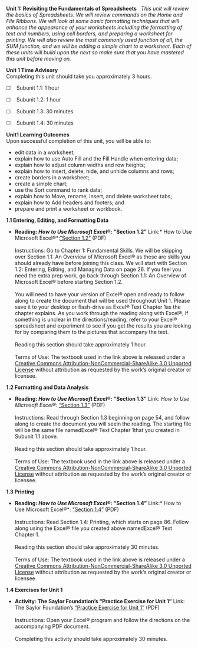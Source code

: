 **Unit 1: Revisiting the Fundamentals of Spreadsheets** <span
id="1"></span> 
*This unit will review the basics of Spreadsheets. We will review
commands on the Home and File Ribbons. We will look at some basic
formatting techniques that will enhance the appearance of your
worksheets including the formatting of text and numbers, using cell
borders, and preparing a worksheet for printing. We will also review the
most commonly used function of all, the SUM function, and we will be
adding a simple chart to a worksheet. Each of these units will build
upon the next so make sure that you have mastered this unit before
moving on.*

**Unit 1 Time Advisory**  
Completing this unit should take you approximately 3 hours.  
  
 <span
style="color: rgb(51, 51, 51); font-family: sans-serif; line-height: 16.796875px;">☐
   </span>Subunit 1.1: 1 hour  
  
 <span
style="color: rgb(51, 51, 51); font-family: sans-serif; line-height: 16.796875px;">☐
   </span>Subunit 1.2: 1 hour  
  
 <span
style="color: rgb(51, 51, 51); font-family: sans-serif; line-height: 16.796875px;">☐
   </span>Subunit 1.3: 30 minutes  
  
 <span
style="color: rgb(51, 51, 51); font-family: sans-serif; line-height: 16.796875px;">☐
   </span>Subunit 1.4: 30 minutes

**Unit1 Learning Outcomes**  
Upon successful completion of this unit, you will be able to:
-   edit data in a worksheet;
-   explain how to use Auto Fill and the Fill Handle when entering data;
-   explain how to adjust column widths and row heights;
-   explain how to insert, delete, hide, and unhide columns and rows;
-   create borders in a worksheet;
-   create a simple chart;
-   use the Sort command to rank data;
-   explain how to Move, rename, insert, and delete worksheet tabs;
-   explain how to Add headers and footers; and
-   prepare and print a worksheet or workbook.

**1.1 Entering, Editing, and Formatting Data** <span id="1.1"></span> 
-   **Reading: *How to Use Microsoft Excel*®: “Section 1.2”**
    Link:* How to Use Microsoft
    Excel®*:[](https://resources.saylor.org/wwwresources/archived/site/textbooks/How%20to%20Use%20Microsoft%20Excel.pdf)[“Section
    1.2](https://resources.saylor.org/wwwresources/archived/site/textbooks/How%20to%20Use%20Microsoft%20Excel.pdf)[”](https://resources.saylor.org/wwwresources/archived/site/textbooks/How%20to%20Use%20Microsoft%20Excel.pdf)
    (PDF)  
        
     Instructions: Go to Chapter 1: Fundamental Skills. We will be
    skipping over Section 1.1: An Overview of Microsoft Excel® as these
    are skills you should already have before joining this class. We
    will start with Section 1.2: Entering, Editing, and Managing Data on
    page 26. If you feel you need the extra prep work, go back through
    Section 1.1: An Overview of Microsoft Excel® before starting Section
    1.2.  
        
     You will need to have your version of Excel® open and ready to
    follow along to create the document that will be used throughout
    Unit 1. Please save it to your desktop or flash-drive as Excel® Text
    Chapter 1as the chapter explains. As you work through the reading
    along with Excel®, if something is unclear in the
    directions/reading, refer to your Excel® spreadsheet and experiment
    to see if you get the results you are looking for by comparing them
    to the pictures that accompany the text.  
        
     Reading this section should take approximately 1 hour.  
        
     Terms of Use: The textbook used in the link above is released under
    a [Creative Commons Attribution-NonCommercial-ShareAlike 3.0
    Unported
    License](http://creativecommons.org/licenses/by-nc-sa/3.0/) without
    attribution as requested by the work’s original creator or licensee.

**1.2 Formatting and Data Analysis** <span id="1.2"></span> 
-   **Reading: *How to Use Microsoft Excel*®: “Section 1.3”**
    Link: *How to Use Microsoft Excel®*:
    [“](https://resources.saylor.org/wwwresources/archived/site/textbooks/How%20to%20Use%20Microsoft%20Excel.pdf)[Section
    1.3](https://resources.saylor.org/wwwresources/archived/site/textbooks/How%20to%20Use%20Microsoft%20Excel.pdf)[”](https://resources.saylor.org/wwwresources/archived/site/textbooks/How%20to%20Use%20Microsoft%20Excel.pdf)
    (PDF)  
        
     Instructions: Read through Section 1.3 beginning on page 54, and
    follow along to create the document you will seein the reading. The
    starting file will be the same file namedExcel® Text Chapter 1that
    you created in Subunit 1.1 above.  
        
     Reading this section should take approximately 1 hour.  
        
     Terms of Use: The textbook used in the link above is released under
    a [Creative Commons Attribution-NonCommercial-ShareAlike 3.0
    Unported
    License](http://creativecommons.org/licenses/by-nc-sa/3.0/) without
    attribution as requested by the work’s original creator or licensee.

**1.3 Printing** <span id="1.3"></span> 
-   **Reading: *How to Use Microsoft Excel*®: “Section 1.4”**
    Link:* How to Use Microsoft Excel®*:
    [“](https://resources.saylor.org/wwwresources/archived/site/textbooks/How%20to%20Use%20Microsoft%20Excel.pdf)[Section
    1.4](https://resources.saylor.org/wwwresources/archived/site/textbooks/How%20to%20Use%20Microsoft%20Excel.pdf)[”](https://resources.saylor.org/wwwresources/archived/site/textbooks/How%20to%20Use%20Microsoft%20Excel.pdf)
    (PDF)  
        
     Instructions: Read Section 1.4: Printing, which starts on page 86.
    Follow along using the Excel® file you created above namedExcel®
    Text Chapter 1.  
        
     Reading this section should take approximately 30 minutes.  
        
     Terms of Use: The textbook used in the link above is released under
    a [Creative Commons Attribution-NonCommercial-ShareAlike 3.0
    Unported
    License](http://creativecommons.org/licenses/by-nc-sa/3.0/) without
    attribution as requested by the work’s original creator or licensee

**1.4 Exercises for Unit 1** <span id="1.4"></span> 
-   **Activity: The Saylor Foundation’s “Practice Exercise for Unit 1”**
    Link: The Saylor Foundation’s [“Practice Exercise for Unit
    1”](https://resources.saylor.org/wwwresources/archived/site/wp-content/uploads/2013/10/PRDV252-Unit-1.4-Exercises-FINAL-UFINAL.pdf)
    (PDF)  
        
     Instructions: Open your Excel® program and follow the directions on
    the accompanying PDF document.  
        
     Completing this activity should take approximately 30 minutes.


